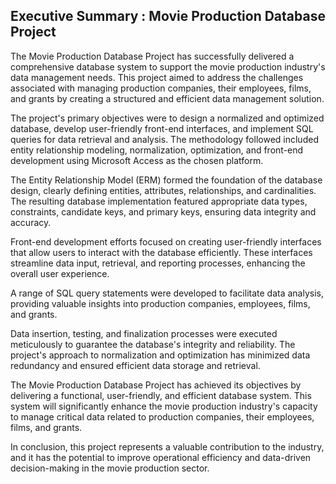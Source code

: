 ## Executive Summary : Movie Production Database Project

The Movie Production Database Project has successfully delivered a comprehensive database system to support the movie production industry's data management needs. This project aimed to address the challenges associated with managing production companies, their employees, films, and grants by creating a structured and efficient data management solution.

The project's primary objectives were to design a normalized and optimized database, develop user-friendly front-end interfaces, and implement SQL queries for data retrieval and analysis. The methodology followed included entity relationship modeling, normalization, optimization, and front-end development using Microsoft Access as the chosen platform.

The Entity Relationship Model (ERM) formed the foundation of the database design, clearly defining entities, attributes, relationships, and cardinalities. The resulting database implementation featured appropriate data types, constraints, candidate keys, and primary keys, ensuring data integrity and accuracy.

Front-end development efforts focused on creating user-friendly interfaces that allow users to interact with the database efficiently. These interfaces streamline data input, retrieval, and reporting processes, enhancing the overall user experience.

A range of SQL query statements were developed to facilitate data analysis, providing valuable insights into production companies, employees, films, and grants.

Data insertion, testing, and finalization processes were executed meticulously to guarantee the database's integrity and reliability. The project's approach to normalization and optimization has minimized data redundancy and ensured efficient data storage and retrieval.

The Movie Production Database Project has achieved its objectives by delivering a functional, user-friendly, and efficient database system. This system will significantly enhance the movie production industry's capacity to manage critical data related to production companies, their employees, films, and grants.

In conclusion, this project represents a valuable contribution to the industry, and it has the potential to improve operational efficiency and data-driven decision-making in the movie production sector.